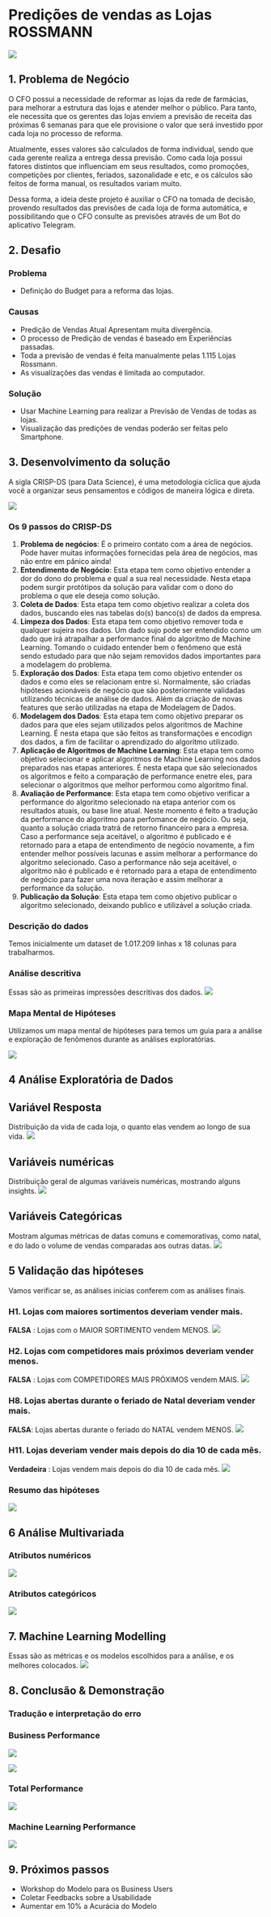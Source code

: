 # Predições de vendas as Lojas ROSSMANN

![](image/00rossmann.png)

## 1. Problema de Negócio

O CFO possui a necessidade de reformar as lojas da rede de farmácias, para melhorar a estrutura das lojas e atender melhor o público. Para tanto, ele necessita que os gerentes das lojas enviem a previsão de receita das próximas 6 semanas para que ele provisione o valor que será investido ppor cada loja no processo de reforma.

Atualmente, esses valores são calculados de forma individual, sendo que cada gerente realiza a entrega dessa previsão. Como cada loja possui fatores distintos que influenciam em seus resultados, como promoções, competições por clientes, feriados, sazonalidade e etc, e os cálculos são feitos de forma manual, os resultados variam muito.

Dessa forma, a ideia deste projeto é auxiliar o CFO na tomada de decisão, provendo resultados das previsões de cada loja de forma automática, e possibilitando que o CFO consulte as previsões através de um Bot do aplicativo Telegram.

## 2. Desafio 

### Problema
- Definição do Budget para a reforma das lojas.

### Causas
- Predição de Vendas Atual Apresentam muita divergência.
- O processo de Predição de vendas é baseado em Experiências passadas.
- Toda a previsão de vendas é feita manualmente pelas 1.115 Lojas Rossmann.
- As visualizações das vendas é limitada ao computador.
  
### Solução
- Usar Machine Learning para realizar a Previsão de Vendas de todas as lojas.
- Visualização das predições de vendas poderão ser feitas pelo Smartphone.

## 3. Desenvolvimento da solução

A sigla CRISP-DS (para Data Science), é uma metodologia cíclica que ajuda você a organizar seus pensamentos e códigos de maneira lógica e direta. 

![](image/00crisp_ds.png)
### Os 9 passos do CRISP-DS

1. **Problema de negócios**: É o primeiro contato com a área de negócios. Pode haver muitas informações fornecidas pela área de negócios, mas não entre em pânico ainda!
2. **Entendimento de Negócio**: Esta etapa tem como objetivo entender a dor do dono do problema e qual a sua real necessidade. Nesta etapa podem surgir protótipos da solução para validar com o dono do problema o que ele deseja como solução.
3. **Coleta de Dados**: Esta etapa tem como objetivo realizar a coleta dos dados, buscando eles nas tabelas do(s) banco(s) de dados da empresa.
4. **Limpeza dos Dados**: Esta etapa tem como objetivo remover toda e qualquer sujeira nos dados. Um dado sujo pode ser entendido como um dado que irá atrapalhar a performance final do algoritmo de Machine Learning. Tomando o cuidado entender bem o fenômeno que está sendo estudado para que não sejam removidos dados importantes para a modelagem do problema.
5. **Exploração dos Dados**: Esta etapa tem como objetivo entender os dados e como eles se relacionam entre si. Normalmente, são criadas hipóteses acionáveis de negócio que são posteriormente validadas utilizando técnicas de análise de dados. Além da criação de novas features que serão utilizadas na etapa de Modelagem de Dados.
6. **Modelagem dos Dados**: Esta etapa tem como objetivo preparar os dados para que eles sejam utilizados pelos algoritmos de Machine Learning. É nesta etapa que são feitos as transformações e encodign dos dados, a fim de facilitar o aprendizado do algoritmo utilizado.
7. **Aplicação de Algoritmos de Machine Learning**: Esta etapa tem como objetivo selecionar e aplicar algoritmos de Machine Learning nos dados preparados nas etapas anteriores. É nesta etapa que são selecionados os algoritmos e feito a comparação de performance enetre eles, para selecionar o algoritmos que melhor performou como algoritmo final.
8. **Avaliação de Performance**: Esta etapa tem como objetivo verificar a performance do algoritmo selecionado na etapa anterior com os resultados atuais, ou base line atual. Neste momento é feito a tradução da performance do algoritmo para perfomance de negócio. Ou seja, quanto a solução criada tratrá de retorno financeiro para a empresa. Caso a performance seja aceitável, o algoritmo é publicado e é retornado para a etapa de entendimento de negócio novamente, a fim entender melhor possíveis lacunas e assim melhorar a performance do algoritmo selecionado. Caso a performance não seja aceitável, o algoritmo não é publicado e é retornado para a etapa de entendimento de negócio para fazer uma nova iteração e assim melhorar a performance da solução.
9. **Publicação da Solução**: Esta etapa tem como objetivo publicar o algoritmo selecionado, deixando publico e utilizável a solução criada.

### Descrição do dados
Temos inicialmente um dataset de 1.017.209 linhas x 18 colunas para trabalharmos.

### Análise descritiva
Essas são as primeiras impressões descritivas dos dados.
![](image/2.0.png)

### Mapa Mental de Hipóteses

Utilizamos um mapa mental de hipóteses para temos um guia para a análise e exploração de fenômenos durante as análises exploratórias.

![](image/DAILY_STORE_SALES.png)

## 4 Análise Exploratória de Dados

## Variável Resposta

Distribuição da vida de cada loja, o quanto elas vendem ao longo de sua vida.
![](image/4.1.1.png)

## Variáveis numéricas
Distribuição geral de algumas variáveis numéricas, mostrando alguns insights.
![](image/4.1.2.png)

 ## Variáveis Categóricas
 Mostram algumas métricas de datas comuns e comemorativas, como natal, e do lado o volume de vendas comparadas aos outras datas.
 ![](image/4.1.3.png)

## 5 Validação das hipóteses

Vamos verificar se, as análises inicias conferem com as análises finais.

### H1. Lojas com maiores sortimentos deveriam vender mais.
**FALSA** : Lojas com o MAIOR SORTIMENTO vendem MENOS.
![](image/4.2.png)

 ### H2. Lojas com competidores mais próximos deveriam vender menos.
 **FALSA** : Lojas com COMPETIDORES MAIS PRÓXIMOS vendem MAIS.
![](image/4.3.6.1.png)

### H8. Lojas abertas durante o feriado de Natal deveriam vender mais.
**FALSA**: Lojas abertas durante o feriado do NATAL vendem MENOS.
![](image/4.3.12.png)

### H11. Lojas deveriam vender mais depois do dia 10 de cada mês.
**Verdadeira** : Lojas vendem mais depois do dia 10 de cada mês.
![](image/4.3.15.png)

### Resumo das hipóteses
![](image/4.3.15.png)

## 6 Análise Multivariada
### Atributos numéricos
![](image/4.3.18.png)

### Atributos categóricos
![](image/4.3.19.png)

## 7. Machine Learning Modelling
Essas são as métricas e os modelos escolhidos para a análise, e os melhores colocados.
![](image/4.3.21.png)

## 8. Conclusão & Demonstração

### Tradução e interpretação do erro

### Business Performance
![](image/4.3.15.png)

![](image/9.0.png)

### Total Performance
![](image/4.3.15.png)

### Machine Learning Performance
![](image/4.3.15.png)

## 9. Próximos passos
- Workshop do Modelo para os  Business Users
- Coletar Feedbacks sobre a Usabilidade
- Aumentar em 10% a Acurácia do Modelo  
    
